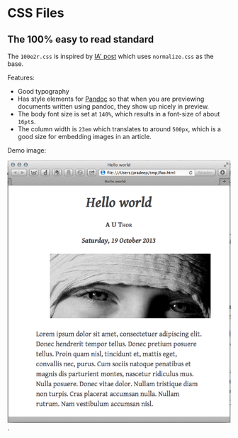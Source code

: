 CSS Files
=========

The 100% easy to read standard
------------------------------

The `100e2r.css` is inspired by [IA' post](http://ia.net/blog/100e2r/)
which uses `normalize.css` as the base.

Features:

  * Good typography
  * Has style elements for [Pandoc](http://johnmacfarlane.net/pandoc/)
    so that when you are previewing documents written using pandoc, they
    show up nicely in preview.
  * The body font size is set at `140%`, which results in a font-size of
    about `16pt`s.
  * The column width is `23em` which translates to around `500px`, which
    is a good size for embedding images in an article.

Demo image:

![100e2r sample](demo/100e2r.png
).
